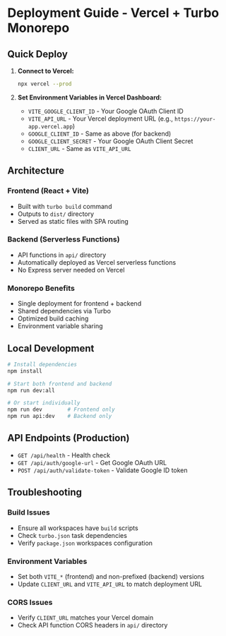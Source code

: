 # Deployment Guide - Vercel + Turbo Monorepo

## Quick Deploy

1. **Connect to Vercel:**
   ```bash
   npx vercel --prod
   ```

2. **Set Environment Variables in Vercel Dashboard:**
   - `VITE_GOOGLE_CLIENT_ID` - Your Google OAuth Client ID
   - `VITE_API_URL` - Your Vercel deployment URL (e.g., `https://your-app.vercel.app`)
   - `GOOGLE_CLIENT_ID` - Same as above (for backend)
   - `GOOGLE_CLIENT_SECRET` - Your Google OAuth Client Secret
   - `CLIENT_URL` - Same as `VITE_API_URL`

## Architecture

### Frontend (React + Vite)
- Built with `turbo build` command
- Outputs to `dist/` directory
- Served as static files with SPA routing

### Backend (Serverless Functions)
- API functions in `api/` directory
- Automatically deployed as Vercel serverless functions
- No Express server needed on Vercel

### Monorepo Benefits
- Single deployment for frontend + backend
- Shared dependencies via Turbo
- Optimized build caching
- Environment variable sharing

## Local Development

```bash
# Install dependencies
npm install

# Start both frontend and backend
npm run dev:all

# Or start individually
npm run dev        # Frontend only
npm run api:dev    # Backend only
```

## API Endpoints (Production)

- `GET /api/health` - Health check
- `GET /api/auth/google-url` - Get Google OAuth URL
- `POST /api/auth/validate-token` - Validate Google ID token

## Troubleshooting

### Build Issues
- Ensure all workspaces have `build` scripts
- Check `turbo.json` task dependencies
- Verify `package.json` workspaces configuration

### Environment Variables
- Set both `VITE_*` (frontend) and non-prefixed (backend) versions
- Update `CLIENT_URL` and `VITE_API_URL` to match deployment URL

### CORS Issues
- Verify `CLIENT_URL` matches your Vercel domain
- Check API function CORS headers in `api/` directory
